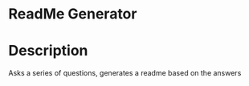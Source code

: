 # ReadMe Generator

# Description
Asks a series of questions, generates a readme based on the answers 
